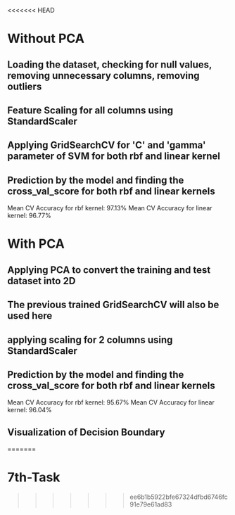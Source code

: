 <<<<<<< HEAD
# Without PCA
## Loading the dataset, checking for null values, removing unnecessary columns, removing outliers

## Feature Scaling for all columns using StandardScaler

## Applying GridSearchCV for 'C' and 'gamma' parameter of SVM for both rbf and linear kernel

## Prediction by the model and finding the cross_val_score for both rbf and linear kernels
 Mean CV Accuracy for rbf kernel:  97.13%
 Mean CV Accuracy for linear kernel:  96.77%

# With PCA

## Applying PCA to convert the training and test dataset into 2D 

## The previous trained GridSearchCV will also be used here

## applying scaling for 2 columns using StandardScaler

## Prediction by the model and finding the cross_val_score for both rbf and linear kernels
  Mean CV Accuracy for rbf kernel:  95.67%
  Mean CV Accuracy for linear kernel:  96.04%

## Visualization of Decision Boundary
=======
# 7th-Task
>>>>>>> ee6b1b5922bfe67324dfbd6746fc91e79e61ad83
